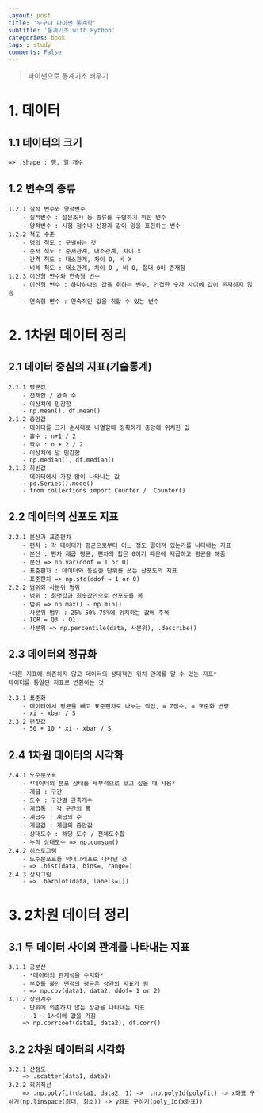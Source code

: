 ```yaml
---
layout: post
title: '누구나 파이썬 통계학'
subtitle: '통계기초 with Python'
categories: book
tags : study
comments: False
---
```


> 파이썬으로 통계기초 배우기

# 1. 데이터

## 1.1 데이터의 크기
	=> .shape : 행, 열 개수
## 1.2 변수의 종류
	1.2.1 질적 변수와 양적변수
		- 질적변수 : 설문조사 등 종류를 구별하기 위한 변수
		- 양적변수 : 시험 점수나 신장과 같이 양을 표현하는 변수
	1.2.2 척도 수준
		- 명의 척도 : 구별하는 것
		- 순서 척도 : 순서관계, 대소관계, 차이 x
		- 간격 척도 : 대소관계, 차이 O, 비 X
		- 비례 척도 : 대소관계, 차이 O , 비 O, 절대 0이 존재함
	1.2.3 이산형 변수와 연속형 변수
		- 이산형 변수 : 하나하나의 값을 취하는 변수, 인접한 숫자 사이에 값이 존재하지 않음
		- 연속형 변수 : 연속적인 값을 취할 수 있는 변수

# 2. 1차원 데이터 정리
## 2.1 데이터 중심의 지표(기술통계)
	2.1.1 평균값
		- 전체합 / 관측 수
		- 이상치에 민감함
		- np.mean(), df.mean()
	2.1.2 중앙값
		- 데이터를 크기 순서대로 나열할때 정확하게 중앙에 위치한 값
		- 홀수 : n+1 / 2
		- 짝수 : n + 2 / 2
		- 이상치에 덜 민감함
		- np.median(), df.median()
	2.1.3 최빈값
		- 데이터에서 가장 많이 나타나는 값
		- pd.Series().mode()
		- from collections import Counter /  Counter()

## 2.2 데이터의 산포도 지표
	2.2.1 분산과 표준편차
		- 편차 : 각 데이터가 평균으로부터 어느 정도 떨어져 있는가를 나타내는 지표
		- 분산 : 편차 제곱 평균, 편차의 합은 0이기 때문에 제곱하고 평균을 해줌
		- 분산 => np.var(ddof = 1 or 0)
		- 표준편차 : 데이터와 동일한 단위를 쓰는 산포도의 지표
		- 표준편차 => np.std(ddof = 1 or 0)
	2.2.2 범위와 사분위 범위
		- 범위 : 최댓값과 최솟값만으로 산포도를 봄
		- 범위 => np.max() - np.min()
		- 사분위 범위 : 25% 50% 75%에 위치하는 값에 주목
		- IQR = Q3 - Q1
		- 사분위 => np.percentile(data, 사분위), .describe()

## 2.3 데이터의 정규화
	*다른 지표에 의존하지 않고 데이터의 상대적인 위치 관계를 알 수 있는 지표*
	데이터를 통일된 지표로 변환하는 것
	
	2.3.1 표준화
		- 데이터에서 평균을 빼고 표준편차로 나누는 작업, = Z점수, = 표준화 변량
		- xi - xbar / S
	2.3.2 편찻값
		- 50 + 10 * xi - xbar / S

## 2.4 1차원 데이터의 시각화
	2.4.1 도수분포표
		- *데이터의 분포 상태를 세부적으로 보고 싶을 때 사용*
		- 계급 : 구간
		- 도수 : 구간별 관측개수
		- 계급폭 : 각 구간의 폭
		- 계급수 : 계급의 수
		- 계급값 : 계급의 중앙값
		- 상대도수 : 해당 도수 / 전체도수합
		- 누적 상대도수 => np.cumsum()
	2.4.2 히스토그램
		- 도수분포표를 막대그래프로 나타낸 것
		- => .hist(data, bins=, range=)
	2.4.3 상자그림
		- => .barplot(data, labels=[])

# 3. 2차원 데이터 정리
## 3.1 두 데이터 사이의 관계를 나타내는 지표
	3.1.1 공분산
		- *데이터의 관계성을 수치화*
		- 부호를 붙인 면적의 평균은 상관의 지표가 됨
		- => np.cov(data1, data2, ddof= 1 or 2)
	3.1.2 상관계수
		- 단위에 의존하지 않는 상관을 나타내는 지표
		- -1 ~ 1사이에 값을 가짐
		=> np.corrcoef(data1, data2), df.corr()

## 3.2 2차원 데이터의 시각화
	3.2.1 산점도 
		=> .scatter(data1, data2)
	3.2.2 회귀직선
		=> .np.polyfit(data1, data2, 1) ->  .np.poly1d(polyfit) -> x좌표 구하기(np.linspace(최대, 최소)) -> y좌표 구하기(poly_1d(x좌표))  

	
